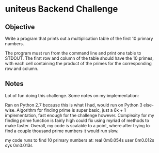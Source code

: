 # uniteus Backend Challenge

## Objective
Write a program that prints out a multiplication table of the first 10 primary numbers. 

The program must run from the command line and print one table to STDOUT. The first row 
and column of the table should have the 10 primes, with each cell containing the product
of the primes for the corresponding row and column.

## Notes
Lot of fun doing this challenge. Some notes on my implementation:

Ran on Python 2.7 because this is what I had, would run on Python 3 else-wise.
Algorithm for finding prime is super basic, just a 6k + 1 implementation, fast enough for the challenge however. 
Complexity for my finding prime function is fairly high could fix using myriad of methods to make faster.
Overall, my code is scalable to a point, where after trying to find a couple thousand prime numbers it would run slow.

my code runs to find 10 primary numbers at:
real	0m0.054s
user	0m0.012s
sys	0m0.013s
